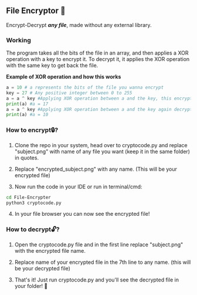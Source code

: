 ## File Encryptor 🔐

Encrypt-Decrypt <i>**any file**</i>, made without any external library.

### Working

The program takes all the bits of the file in an array, and then applies a XOR operation with a key to encrypt it.
To decrypt it, it applies the XOR operation with the same key to get back the file.

<b>Example of XOR operation and how this works</b>

```python
a = 10 # a represents the bits of the file you wanna encrypt
key = 27 # Any positive integer between 0 to 255
a = a ^ key #Applying XOR operation between a and the key, this encrypts the file
print(a) #a = 17
a = a ^ key #Applying XOR operation between a and the key again decrypts the file
print(a) #a = 10
```

### How to encrypt🔒?
1.  Clone the repo in your system, head over to cryptocode.py and replace "subject.png" with name of any file you want (keep it in the same folder) in quotes.

2.  Replace "encrypted_subject.png" with any name. (This will be your encrypted file)

3.  Now run the code in your IDE or run in terminal/cmd:
```bash
cd File-Encrypter
python3 cryptocode.py
```
4. In your file browser you can now see the encrypted file!

### How to decrypt🔓?
1.  Open the cryptocode.py file and in the first line replace "subject.png" with the encrypted file name.

2.  Replace name of your encrypted file in the 7th line to any name. (this will be your decrypted file)

3.  That's it! Just run cryptocode.py and you'll see the decrypted file in your folder! 🥳
